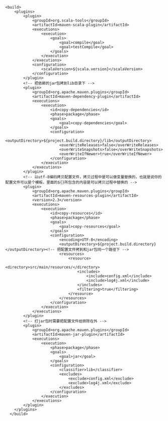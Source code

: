     <build>
        <plugins>
            <plugin>
                <groupId>org.scala-tools</groupId>
                <artifactId>maven-scala-plugin</artifactId>
                <executions>
                    <execution>
                        <goals>
                            <goal>compile</goal>
                            <goal>testCompile</goal>
                        </goals>
                    </execution>
                </executions>
                <configuration>
                    <scalaVersion>${scala.version}</scalaVersion>
                </configuration>
            </plugin>
            <!-- 把依赖的jar包拷到lib目录下 -->
            <plugin>
                <groupId>org.apache.maven.plugins</groupId>
                <artifactId>maven-dependency-plugin</artifactId>
                <executions>
                    <execution>
                        <id>copy-dependencies</id>
                        <phase>package</phase>
                        <goals>
                            <goal>copy-dependencies</goal>
                        </goals>
                        <configuration>
                            <outputDirectory>${project.build.directory}/lib</outputDirectory>
                            <overWriteReleases>false</overWriteReleases>
                            <overWriteSnapshots>false</overWriteSnapshots>
                            <overWriteIfNewer>true</overWriteIfNewer>
                        </configuration>
                    </execution>
                </executions>
            </plugin>
            <!-- 以utf-8编码拷贝配置文件，拷贝过程中是可以做变量替换的，也就是说你的配置文件可以是个模板，里面的${}所包含的内容是可以拷贝过程中替换的 -->
            <plugin>
                <groupId>org.apache.maven.plugins</groupId>
                <artifactId>maven-resources-plugin</artifactId>
                <version>2.3</version>
                <executions>
                    <execution>
                        <id>copy-resources</id>
                        <phase>package</phase>
                        <goals>
                            <goal>copy-resources</goal>
                        </goals>
                        <configuration>
                            <encoding>UTF-8</encoding>
                            <outputDirectory>${project.build.directory}</outputDirectory><!-- 把配置文件拷到和jar包同一个路径下 -->
                            <resources>
                                <resource>
                                    <directory>src/main/resources/</directory>
                                    <includes>
                                        <include>config.xml</include>
                                        <include>log4j.xml</include>
                                    </includes>
                                    <filtering>true</filtering>
                                </resource>
                            </resources>
                        </configuration>
                    </execution>
                </executions>
            </plugin>
            <!-- 打jar包时需要把配置文件给排除在外 -->
            <plugin>
                <groupId>org.apache.maven.plugins</groupId>
                <artifactId>maven-jar-plugin</artifactId>
                <executions>
                    <execution>
                        <phase>package</phase>
                        <goals>
                            <goal>jar</goal>
                        </goals>
                        <configuration>
                            <classifier>lib</classifier>
                            <excludes>
                                <exclude>config.xml</exclude>
                                <exclude>log4j.xml</exclude>
                            </excludes>
                        </configuration>
                    </execution>
                </executions>
            </plugin>
        </plugins>
      </build>